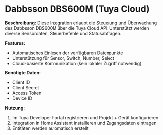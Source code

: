 # Dabbsson DBS600M (Tuya Cloud)

**Beschreibung:**
Diese Integration erlaubt die Steuerung und Überwachung des Dabbsson DBS600M über die Tuya Cloud API. Unterstützt werden diverse Sensordaten, Steuerbefehle und Statusabfragen.

**Features:**
- Automatisches Einlesen der verfügbaren Datenpunkte
- Unterstützung für Sensor, Switch, Number, Select
- Cloud-basierte Kommunikation (kein lokaler Zugriff notwendig)

**Benötigte Daten:**
- Client ID
- Client Secret
- Access Token
- Device ID

**Nutzung:**
1. Im Tuya Developer Portal registrieren und Projekt + Gerät konfigurieren
2. Integration in Home Assistant installieren und Zugangsdaten eintragen
3. Entitäten werden automatisch erstellt
